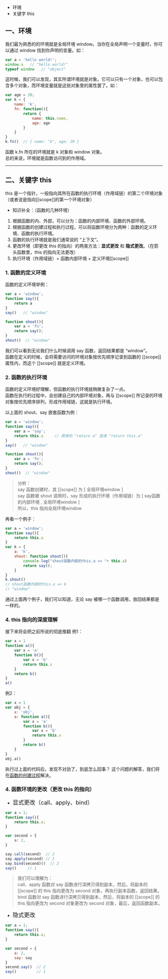 - 环境
- 关键字 this


## 一、环境
我们最为熟悉的的环境就是全局环境 window。当你在全局声明一个变量时，你可以通过 window 找到你声明的变量。如：
```js
var a = 'hello world!';
window.a   // "hello world!"
typeof window   // "object"
```
这时候，我们可以发现，其实所谓环境就是对象。它可以只有一个对象，也可以包含多个对象，而环境变量就是这些对象里的属性罢了。如：
```js
var age = 20;
var k = {
    name: 'k',
    fn: function(){
        return { 
            name: this.name,
            age: age
        }
    }
}
k.fn()  // { name: "k", age: 20 }
```
函数 k.fn 所在的环境就是 k 对象和 window 对象。  
总的来说，环境就是函数访问到的作用域。



**************


## 二、关键字 this
this 是一个指针，一般指向其所在函数的执行环境（作用域链）的第二个环境对象（或者说是指向[[scope]]的第一个环境对象）  
- 知识补全：（函数的几种环境）
1. 根据函数的内、外部，可以分为：函数的内部环境、函数的外部环境。
2. 根据函数的创建过程和执行过程，可以将函数环境分为两种：函数的定义环境、函数的执行环境。  
3. 函数的执行环境就是我们通常说的 “上下文”。
4. 更改环境（即更改 this 的指向）的两类方法：<b>显式更改</b> 和 <b>隐式更改</b>。（在箭头函数里，this 的指向无法更改）
5. 执行环境（作用域链）= 函数内部环境 + 定义环境[[scope]]


### 1. 函数的定义环境
函数的定义环境举例：
```js
var a = 'window';
function say(){
    return a
}
say()   // "window"

function shout(){
    var a = 'fn';
    return say();
}
shout()  // "window"
```
我们可以看到无论我们什么时候调用 say 函数，返回结果都是 “window”。  
函数在定义的时候，会将需要访问的环境对象按优先顺序记录到函数的 [[scope]] 属性内，而这个 [[scope]] 就是定义环境。  


### 2. 函数的执行环境
函数的定义环境好理解，但函数的执行环境就稍微复杂了一点。  
函数在执行的过程中，会创建自己的内部环境对象，再与 [[scope]] 所记录的环境对象按优先顺序排列，形成作用域链，这就是执行环境。  


以上面的 shout、say 嵌套函数为例：  
```js
var a = 'window';
function say(){
    var a = 'say';
    return this.a     // 原来的 "return a" 变成 "return this.a"
}
say()   // "window"

function shout(){
    var a = 'fn';
    return say();
}
shout()  // "window"
```
> 分析：    
> say 函数创建时，其 [[scope]] 为 [ 全局环境window ]  
> say 函数被 shout 调用时，say 形成的执行环境（作用域链）为 [ say函数的内部环境 , 全局环境window ]  
> 所以，this 指向全局环境window

再看一个例子：
```js
var a = 'window';
function say(){
    return this.a
}
var k = {
    a: 'k',
    shout: function shout(){
        console.log("shout函数内部的this.a => "+ this.a)
        return say();
    }
}
k.shout()   
// shout函数内部的this.a => k
// "window"
```
通过上面两个例子，我们可以知道，无论 say 被哪一个函数调用，放回结果都是一样的。

### 4. this 指向的深度理解
接下来将会把之前所说的彻底推翻
例1：
```js
var x = 1
function a(){
    var x = 'a'
    function b(){
        var x = 'b'
        return this.x
    }
    return b()
}
a()
```
例2：
```js
var x = 1
var obj = {
    x: 'obj',
    a: function a(){
        var x = 'a'
        function b(){
            var x = 'b'
            return this.x
        }
        return b()
    }
}
obj.a()
```
执行过上面的代码后，发现不对劲了，到底怎么回事？
这个问题的解答，我们将在[函数的创建过程](https://github.com/vlzf/personalNotes/blob/master/js-base-note/%E5%87%BD%E6%95%B0%E5%88%9B%E5%BB%BA.md)解决。







### 4. 函数环境的更改（更改 this 的指向）
- <font size="4">显式更改（call、apply、bind）</font>
```js
var a = 1;
function say(){
    return this.a;
}

var second = {
    a: 2,
}

say.call(second)  // 2
say.apply(second) // 2
say.bind(second)()  // 2
say()     // 1     
```
> 我们可以理解为：  
> call、apply 函数对 say 函数进行深拷贝得到副本，然后，将副本的 [[scope]] 的 this 指向更改为 second 对象，再执行副本函数，返回结果。  
> bind 函数对 say 函数进行深拷贝得到副本，然后，将副本的 [[scope]] 的 this 指向更改为 second 对象更改为 second 对象，最后，返回函数副本。


- <font size="4">隐式更改</font>
```js
var a = 1;
function say(){
    return this.a;
}

var second = {
    a: 2,
    say: say
}
second.say()  // 2
say()         // 1
```


